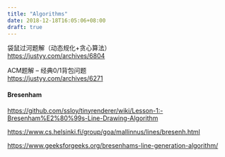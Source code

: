```yaml
---
title: "Algorithms"
date: 2018-12-18T16:05:06+08:00
draft: true
---
```


袋鼠过河题解（动态规化+贪心算法）  
https://justyy.com/archives/6804

ACM题解 – 经典0/1背包问题  
https://justyy.com/archives/6271

#### Bresenham

https://github.com/ssloy/tinyrenderer/wiki/Lesson-1:-Bresenham%E2%80%99s-Line-Drawing-Algorithm

https://www.cs.helsinki.fi/group/goa/mallinnus/lines/bresenh.html

https://www.geeksforgeeks.org/bresenhams-line-generation-algorithm/